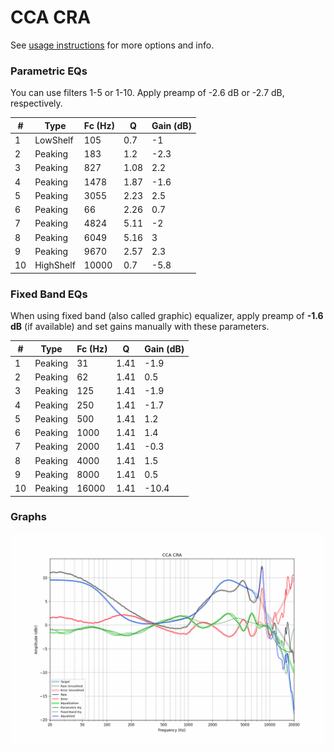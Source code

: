 # CCA CRA
See [usage instructions](https://github.com/jaakkopasanen/AutoEq#usage) for more options and info.

### Parametric EQs
You can use filters 1-5 or 1-10. Apply preamp of -2.6 dB or -2.7 dB, respectively.

|   # | Type      |   Fc (Hz) |    Q |   Gain (dB) |
|-----|-----------|-----------|------|-------------|
|   1 | LowShelf  |       105 | 0.7  |        -1   |
|   2 | Peaking   |       183 | 1.2  |        -2.3 |
|   3 | Peaking   |       827 | 1.08 |         2.2 |
|   4 | Peaking   |      1478 | 1.87 |        -1.6 |
|   5 | Peaking   |      3055 | 2.23 |         2.5 |
|   6 | Peaking   |        66 | 2.26 |         0.7 |
|   7 | Peaking   |      4824 | 5.11 |        -2   |
|   8 | Peaking   |      6049 | 5.16 |         3   |
|   9 | Peaking   |      9670 | 2.57 |         2.3 |
|  10 | HighShelf |     10000 | 0.7  |        -5.8 |

### Fixed Band EQs
When using fixed band (also called graphic) equalizer, apply preamp of **-1.6 dB** (if available) and set gains manually with these parameters.

|   # | Type    |   Fc (Hz) |    Q |   Gain (dB) |
|-----|---------|-----------|------|-------------|
|   1 | Peaking |        31 | 1.41 |        -1.9 |
|   2 | Peaking |        62 | 1.41 |         0.5 |
|   3 | Peaking |       125 | 1.41 |        -1.9 |
|   4 | Peaking |       250 | 1.41 |        -1.7 |
|   5 | Peaking |       500 | 1.41 |         1.2 |
|   6 | Peaking |      1000 | 1.41 |         1.4 |
|   7 | Peaking |      2000 | 1.41 |        -0.3 |
|   8 | Peaking |      4000 | 1.41 |         1.5 |
|   9 | Peaking |      8000 | 1.41 |         0.5 |
|  10 | Peaking |     16000 | 1.41 |       -10.4 |

### Graphs
![](./CCA%20CRA.png)
